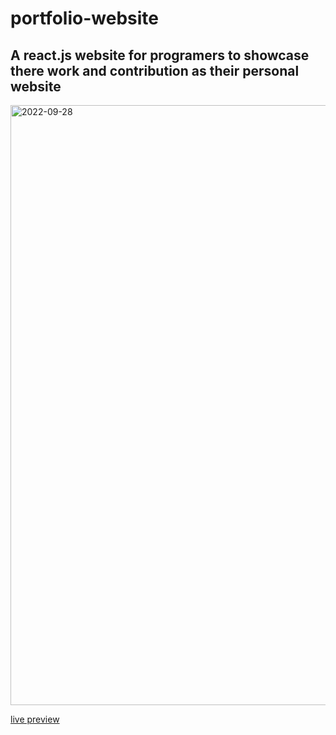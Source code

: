 # portfolio-website 
## A react.js website for programers to showcase there work and contribution as their personal website 

<img width="960" alt="2022-09-28" src="https://user-images.githubusercontent.com/93537069/193442331-dfc995b8-1324-43ec-9625-47799f9587df.png">


[live preview](https://anuragkmr45.netlify.app/)

